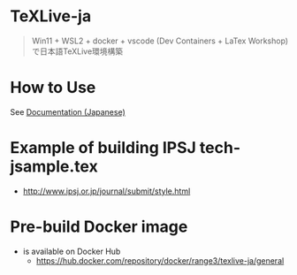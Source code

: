 # TeXLive-ja
> Win11 + WSL2 + docker + vscode (Dev Containers + LaTex Workshop)で日本語TeXLive環境構築

# How to Use
See [Documentation (Japanese)](./doc/how-to-use.ja.md)

# Example of building IPSJ tech-jsample.tex
- http://www.ipsj.or.jp/journal/submit/style.html

# Pre-build Docker image
- is available on Docker Hub 
  - https://hub.docker.com/repository/docker/range3/texlive-ja/general
